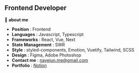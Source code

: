 ## Frontend Developer

📌 **about me**

 * **Position** : Frontend
 * **Languages** : Javascript, Typescript
 * **Frameworks** : React, Vue, Next
 * **State Management** : SWR
 * **Style** : styled-components, Emotion, Vuetify, Tailwind, SCSS
 * **Design** : Figma, Adobe Photoshop
 * **Contact me** :  <nayejun.me@gmail.com>
 * **Portfolio** : [Notion](https://www.notion.so/Na-YeJun-c09faf30815a44bfa8a3869e2b51d42c)
